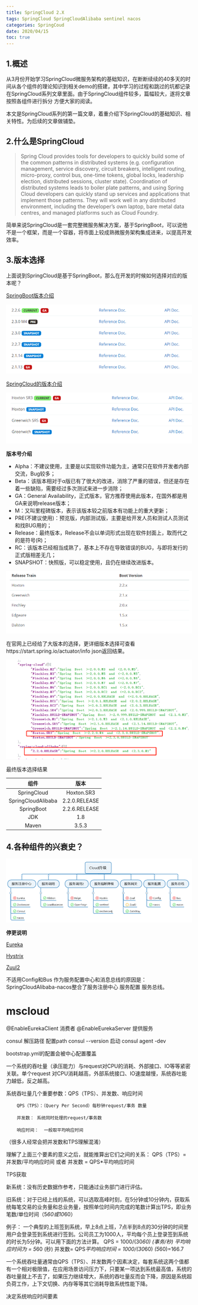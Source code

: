 ```yaml
---
title: SpringCloud 2.X
tags: SpringCloud SpringCloudAlibaba sentinel nacos 
categories: SpringCoud
date: 2020/04/15
toc: true
---
```


## 1.概述

​	从3月份开始学习SpringCloud微服务架构的基础知识，在断断续续的40多天的时间从各个组件的理论知识到相关demo的搭建，其中学习的过程和跳过的坑都记录在SpringCloud系列文章里面。由于SpringCloud组件较多，篇幅较大，遂将文章按照各组件进行拆分 方便大家的阅读。

​	本文是SpringCloud系列的第一篇文章，着重介绍下SpringCloud的基础知识、相关特性。为后续的文章做铺垫。



##  2.什么是SpringCloud

> Spring Cloud provides tools for developers to quickly build some of the common patterns in distributed systems (e.g. configuration management, service discovery, circuit breakers, intelligent routing, micro-proxy, control bus, one-time tokens, global locks, leadership election, distributed sessions, cluster state). Coordination of distributed systems leads to boiler plate patterns, and using Spring Cloud developers can quickly stand up services and applications that implement those patterns. They will work well in any distributed environment, including the developer’s own laptop, bare metal data centres, and managed platforms such as Cloud Foundry.

简单来说SpringCloud是一套完整微服务解决方案，基于SpringBoot，可以说他不是一个框架，而是一个容器，将市面上较成熟微服务架构集成进来，以提高开发效率。

## 3.版本选择

上面说到SpringCloud是基于SpringBoot，那么在开发的时候如何选择对应的版本呢？

[SpringBoot版本介绍](https://spring.io/projects/spring-boot#learn)

![](note/SpringBoot版本.png)

[SpringCloud的版本介绍](https://spring.io/projects/spring-cloud#learn)

![](note/SpringCloud版本.png)

**版本号介绍**

- Alpha：不建议使用，主要是以实现软件功能为主，通常只在软件开发者内部交流，Bug较多；
- Beta：该版本相对于α版已有了很大的改进，消除了严重的错误，但还是存在着一些缺陷，需要经过多次测试来进一步消除；
- GA：General Availability，正式版本，官方推荐使用此版本，在国外都是用GA来说明release版本；
- M：又叫里程碑版本，表示该版本较之前版本有功能上的重大更新；
- PRE(不建议使用)：预览版，内部测试版，主要是给开发人员和测试人员测试和找BUG用的；
- Release：最终版本，Release不会以单词形式出现在软件封面上，取而代之的是符号(R)；
- RC：该版本已经相当成熟了，基本上不存在导致错误的BUG，与即将发行的正式版相差无几；
- SNAPSHOT：快照版，可以稳定使用，且仍在继续改进版本。

![](note/SpringCloud和SpringBoot对应版本.png)

在官网上已经给了大版本的选择，更详细版本选择可查看https://start.spring.io/actuator/info json返回结果。

![](note/json版本.png)

最终版本选择结果

|        组件        |     版本      |
| :----------------: | :-----------: |
|    SpringCloud     |  Hoxton.SR3   |
| SpringCloudAlibaba | 2.2.0.RELEASE |
|     SpringBoot     | 2.2.6.RELEASE |
|        JDK         |      1.8      |
|       Maven        |     3.5.3     |





## 4.各种组件的兴衰史？

![](note/Cloud升级.png)



**停更说明**

[Eureka](https://github.com/Netflix/eureka/wiki)

[Hystrix](https://github.com/Netflix/Hystrix)

[Zuul2](https://github.com/spring-cloud/spring-cloud-netflix/issues/2951)

不适用Config和Bus 作为服务配置中心和消息总线的原因是：SpringCloudAlibaba-nacos整合了服务注册中心 服务配置 服务总线。



# mscloud

@EnableEurekaClient 消费者
@EnableEurekaServer 提供服务

consul 解压路径 配置path
consul --version
启动 consul agent -dev


bootstrap.yml的配置会被中心配置覆盖

一个系统的吞吐量（承压能力）与request对CPU的消耗、外部接口、IO等等紧密关联。单个request 对CPU消耗越高，外部系统接口、IO速度越慢，系统吞吐能力越低，反之越高。

系统吞吐量几个重要参数：QPS（TPS）、并发数、响应时间

        QPS（TPS）：（Query Per Second）每秒钟request/事务 数量
    
        并发数： 系统同时处理的request/事务数
    
        响应时间：  一般取平均响应时间

（很多人经常会把并发数和TPS理解混淆）

理解了上面三个要素的意义之后，就能推算出它们之间的关系：
QPS（TPS）= 并发数/平均响应时间    或者   并发数 = QPS*平均响应时间

TPS获取

新系统：没有历史数据作参考，只能通过业务部门进行评估。

旧系统：对于已经上线的系统，可以选取高峰时刻，在5分钟或10分钟内，获取系统每笔交易的业务量和总业务量，按照单位时间内完成的笔数计算出TPS，即业务笔数/单位时间（5*60或10*60）

例子：
        一个典型的上班签到系统，早上8点上班，7点半到8点的30分钟的时间里用户会登录签到系统进行签到。公司员工为1000人，平均每个员上登录签到系统的时长为5分钟。可以用下面的方法计算。
QPS = 1000/(30*60)  (事务/秒)
平均响应时间为 = 5*60  (秒)
并发数= QPS*平均响应时间 = 1000/(30*60) *(5*60)=166.7

一个系统吞吐量通常由QPS（TPS）、并发数两个因素决定，每套系统这两个值都有一个相对极限值，在应用场景访问压力下，只要某一项达到系统最高值，系统的吞吐量就上不去了，如果压力继续增大，系统的吞吐量反而会下降，原因是系统超负荷工作，上下文切换、内存等等其它消耗导致系统性能下降。

决定系统响应时间要素